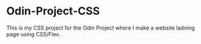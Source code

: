 # Odin-Project-CSS
This is my CSS project for the Odin Project where I make a website ladning page using CSS/Flex.